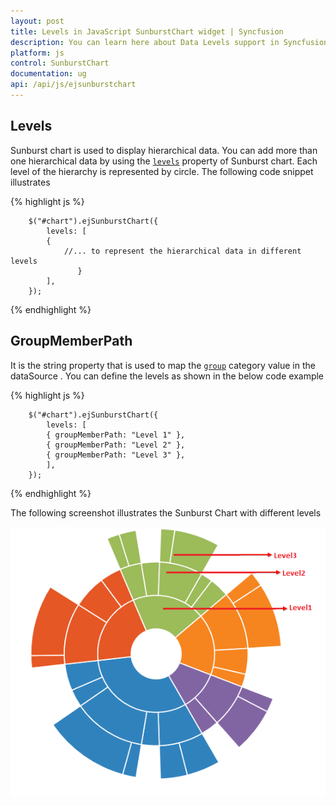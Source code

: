 ```yaml
---
layout: post
title: Levels in JavaScript SunburstChart widget | Syncfusion
description: You can learn here about Data Levels support in Syncfusion JavaScript SunburstChart control and more details.
platform: js
control: SunburstChart
documentation: ug
api: /api/js/ejsunburstchart
---
```


## Levels

Sunburst chart is used to display hierarchical data. You can add more than one hierarchical data by using the [`levels`](../api/ejsunburstchart#members:levels) property of Sunburst chart. Each level of the hierarchy is represented by circle.
The following code snippet illustrates 

{% highlight js %}

        $("#chart").ejSunburstChart({
            levels: [
			{
                //... to represent the hierarchical data in different levels 
                   }
            ],
        });

{% endhighlight %}

## GroupMemberPath

It is the string property that is used to map the [`group`](../api/ejsunburstchart#members:levels-groupmemberpath) category value in the dataSource .
You can define the levels as shown in the below code example

{% highlight js %}

        $("#chart").ejSunburstChart({
            levels: [
			{ groupMemberPath: "Level 1" },
            { groupMemberPath: "Level 2" },
            { groupMemberPath: "Level 3" },
            ],
        });

{% endhighlight %}

The following screenshot illustrates the Sunburst Chart with different levels



![](/js/SunburstChart/Levels_images/Levels_img1.png)
